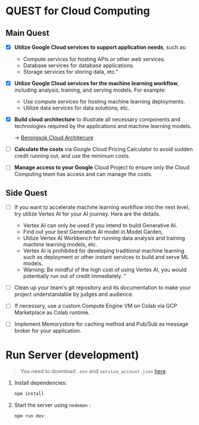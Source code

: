 
# QUEST for Cloud Computing
## Main Quest
- [x] **Utilize Google Cloud services to support application needs**, such as:
    - Compute services for hosting APIs or other web services.
    - Database services for database applications.
    - Storage services for storing data, etc."


- [x] **Utilize Google Cloud services for the machine learning workflow**, including analysis, training, and serving models. For example:
    - Use compute services for hosting machine learning deployments.
    - Utilize data services for data solutions, etc.

- [x] **Build cloud architecture** to illustrate all necessary components and technologies required by the applications and machine learning models.
    
    -> [Berongsok Cloud Architecure](https://lucid.app/lucidchart/57624f51-7130-4302-8591-c27b3622a741/edit?invitationId=inv_b3f07388-909b-475d-8922-da056751f702)

- [ ] **Calculate the costs** via Google Cloud Pricing Calculator to avoid sudden credit running out, and use the minimum costs.

- [ ] **Manage access to your Google** Cloud Project to ensure only the Cloud Computing team has access and can manage the costs.


## Side Quest 
- [ ] If you want to accelerate machine learning workflow into the next level, try utilize Vertex AI for your AI journey. Here are the details.
    - Vertex AI can only be used if you intend to build Generative AI.
    - Find out your best Generative AI model in Model Garden,
    - Utilize Vertex AI Workbench for running data analysis and training machine learning models, etc.
    - Vertex AI is prohibited for developing traditional machine learning such as deployment or other instant services to build and serve ML models.
    - Warning: Be mindful of the high cost of using Vertex AI, you would potentially run out of credit immediately. "

- [ ] Clean up your team's git repository and its documentation to make your project understandable by judges and audience.
- [ ] If necessary, use a custom Compute Engine VM on Colab via GCP Marketplace as Colab runtime.
- [ ] Implement Memorystore for caching method and Pub/Sub as message broker for your application.


# Run Server (development)
> You need to download `.env` and `service_account.json` [here](https://drive.google.com/drive/folders/1M5mHLb-UF2ShhJjfODTZ12g5V51w_MvO?usp=sharing).

1. Install dependencies:
    ```sh
    npm install
    ```

2. Start the server using `nodemon` :
    ```sh
    npm run dev
    ```
